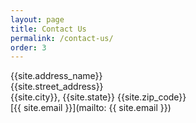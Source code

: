 ```yaml
---
layout: page
title: Contact Us
permalink: /contact-us/
order: 3
---
```


{{site.address_name}}  
{{site.street_address}}  
{{site.city}}, {{site.state}} {{site.zip_code}}  
[{{ site.email }}](mailto: {{ site.email }})
